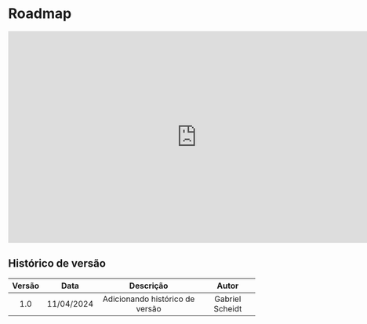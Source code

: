 # Roadmap

<iframe width="768" height="432" src="https://miro.com/app/live-embed/uXjVKWJr9go=/?moveToViewport=-8609,-2488,15849,7588&embedId=792618065424" frameborder="0" scrolling="no" allow="fullscreen; clipboard-read; clipboard-write" allowfullscreen></iframe>

## Histórico de versão

| Versão |    Data    |                    Descrição                    |     Autor      |
|:------:|:----------:|:-----------------------------------------------:|:--------------:|
|  1.0   | 11/04/2024 | Adicionando histórico de versão                 | Gabriel Scheidt|